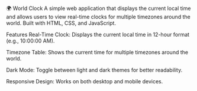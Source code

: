 🌍 World Clock
A simple web application that displays the current local time and allows users to view real-time clocks for multiple timezones around the world. Built with HTML, CSS, and JavaScript.

Features
Real-Time Clock: Displays the current local time in 12-hour format (e.g., 10:00:00 AM).

Timezone Table: Shows the current time for multiple timezones around the world.

Dark Mode: Toggle between light and dark themes for better readability.

Responsive Design: Works on both desktop and mobile devices.